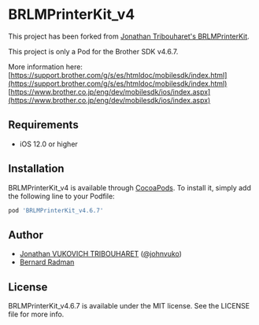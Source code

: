 # BRLMPrinterKit_v4

This project has been forked from [Jonathan Tribouharet's BRLMPrinterKit](https://github.com/jonathantribouharet/BRLMPrinterKit).

This project is only a Pod for the Brother SDK v4.6.7.

More information here:
[https://support.brother.com/g/s/es/htmldoc/mobilesdk/index.html](https://support.brother.com/g/s/es/htmldoc/mobilesdk/index.html)
[https://www.brother.co.jp/eng/dev/mobilesdk/ios/index.aspx](https://www.brother.co.jp/eng/dev/mobilesdk/ios/index.aspx)

## Requirements

- iOS 12.0 or higher

## Installation

BRLMPrinterKit_v4 is available through [CocoaPods](https://cocoapods.org). To install
it, simply add the following line to your Podfile:

```ruby
pod 'BRLMPrinterKit_v4.6.7'
```

## Author

- [Jonathan VUKOVICH TRIBOUHARET](https://github.com/jonathantribouharet) ([@johnvuko](https://twitter.com/johnvuko))
- [Bernard Radman](https://github.com/BernardRadman)

## License

BRLMPrinterKit_v4.6.7 is available under the MIT license. See the LICENSE file for more info.
